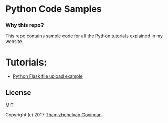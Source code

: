 # Python Code Samples

### Why this repo?
This repo contains sample code for all the [Python tutorials](https://www.thamizhchelvan.com/category/python/) explained in my website.

# Tutorials:

  - [Python Flask file upload example](https://www.thamizhchelvan.com/python/simple-file-upload-python-flask/)
 



## License

MIT

Copyright (c) 2017 [Thamizhchelvan Govindan](http://www.thamizhchelvan.com/).
